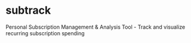 # subtrack
Personal Subscription Management &amp; Analysis Tool - Track and visualize recurring subscription spending
